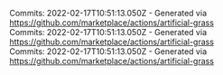 Commits: 2022-02-17T10:51:13.050Z - Generated via https://github.com/marketplace/actions/artificial-grass
<br>
Commits: 2022-02-17T10:51:13.050Z - Generated via https://github.com/marketplace/actions/artificial-grass
<br>
Commits: 2022-02-17T10:51:13.050Z - Generated via https://github.com/marketplace/actions/artificial-grass
<br>
